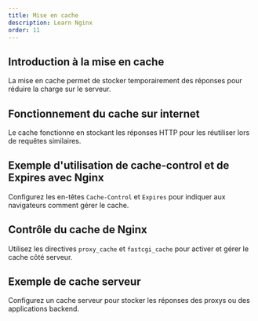 ```yaml
---
title: Mise en cache
description: Learn Nginx
order: 11
---
```


## Introduction à la mise en cache
La mise en cache permet de stocker temporairement des réponses pour réduire la charge sur le serveur.

## Fonctionnement du cache sur internet
Le cache fonctionne en stockant les réponses HTTP pour les réutiliser lors de requêtes similaires.

## Exemple d'utilisation de cache-control et de Expires avec Nginx
Configurez les en-têtes `Cache-Control` et `Expires` pour indiquer aux navigateurs comment gérer le cache.

## Contrôle du cache de Nginx
Utilisez les directives `proxy_cache` et `fastcgi_cache` pour activer et gérer le cache côté serveur.

## Exemple de cache serveur
Configurez un cache serveur pour stocker les réponses des proxys ou des applications backend.


